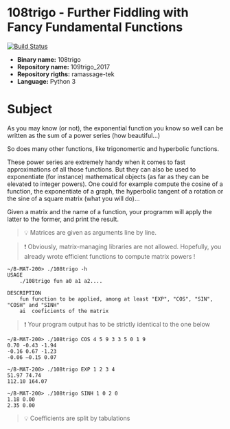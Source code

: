 # 108trigo - Further Fiddling with Fancy Fundamental Functions

[![Build Status](https://travis-ci.org/mrlizzard/108trigo_2017.svg?branch=master)](https://travis-ci.org/mrlizzard/108trigo_2017)

- **Binary name:** 108trigo
- **Repository name:** 109trigo_2017
- **Repository rigths:** ramassage-tek
- **Language:** Python 3

# Subject

As you may know (or not), the exponential function you know so well can be written as the sum of a power series (how beautiful...)

So does many other functions, like trigonomertic and hyperbolic functions.

These power series are extremely handy when it comes to fast approximations of all those functions. But they can also be used to exponentiate (for instance) mathematical objects (as far as they can be elevated to integer powers).
One could for example compute the cosine of a function, the exponentiate of a graph, the hyperbolic tangent of a rotation or the sine of a square matrix (what you will do)...

Given a matrix and the name of a function, your programm will apply the latter to the former, and print the result.

> :bulb: Matrices are given as arguments line by line.

> :exclamation: Obviously, matrix-managing libraries are not allowed. Hopefully, you already wrote efficient functions to compute matrix powers !

```
∼/B-MAT-200> ./108trigo -h
USAGE
	./108trigo fun a0 a1 a2....

DESCRIPTION
	fun	function to be applied, among at least "EXP", "COS", "SIN", "COSH" and "SINH"
	ai	coeficients of the matrix
```

> :exclamation: Your program output has to be strictly identical to the one below

```
∼/B-MAT-200> ./108trigo COS 4 5 9 3 3 5 0 1 9
0.70 -0.43 -1.94
-0.16 0.67 -1.23
-0.06 –0.15 0.07
```

```
∼/B-MAT-200> ./108trigo EXP 1 2 3 4
51.97 74.74
112.10 164.07
```

```
∼/B-MAT-200> ./108trigo SINH 1 0 2 0
1.18 0.00
2.35 0.00
```

> :bulb: Coefficients are split by tabulations
